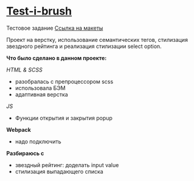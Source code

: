 # [Test-i-brush](https://yippeesmile.github.io/test-ibrush/) 

Тестовое задание [Ссылка на макеты](https://www.figma.com/file/Pqr5ItL4NrA9JFxXkHwOpt/%D0%A2%D0%B5%D1%81%D1%82%D0%BE%D0%B2%D0%BE%D0%B5-%D0%BD%D0%B0-%D0%B2%D0%B5%D1%80%D1%81%D1%82%D0%BA%D1%83-2.0-(%D0%BE%D0%BA%D1%82-23)?type=design&node-id=3112-411&mode=design&t=8CjX3iUGKP28agzb-0)

Проект на верстку, использование семантических тегов, стилизация звездного рейтинга и реализация стилизации select option.

**Что было сделано в данном проекте:**

*HTML & SCSS*
* разобралась c препроцессором scss
* использовала БЭМ
* адаптивная верстка 


*JS*
* Функции открытия и закрытия popup



**Webpack** 
* надо подключить


**Разбираюсь с**

* звездный рейтинг: доделать input value
* стилизация выпадающего списка
